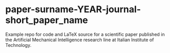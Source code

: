 # paper-surname-YEAR-journal-short_paper_name
Example repo for code and LaTeX source for a scientific paper published in the Artificial Mechanical Intelligence research line at Italian Institute of Technology.
